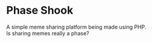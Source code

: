 # Phase Shook
A simple meme sharing platform being made using PHP. <br>
Is sharing memes really a phase?
